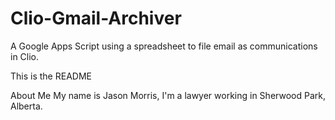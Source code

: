 # Clio-Gmail-Archiver
A Google Apps Script using a spreadsheet to file email as communications in Clio.

This is the README

About Me
My name is Jason Morris, I'm a lawyer working in Sherwood Park, Alberta.
